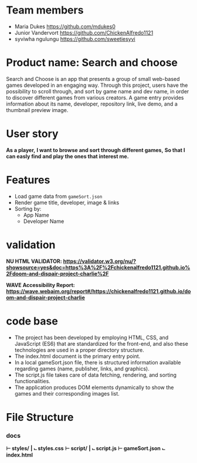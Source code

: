 # Team members
- Maria Dukes https://github.com/mdukes0
- Junior Vandervort https://github.com/ChickenAlfredo1121
- syviwha ngulungu https://github.com/sweetiesyvi


# Product name: Search and choose

Search and Choose is an app that presents a group of small web-based games developed in an engaging way.
Through this project, users have the possibility to scroll through, and sort by game name and dev name, in order to discover different games from various creators.
A game entry provides information about its name, developer, repository link, live demo, and a thumbnail preview image.


# User story

**As a player,**
**I want to browse and sort through different games,**
**So that I can easly find and play the ones that interest me.**

# Features
- Load game data from `gameSort.json`  
- Render game title, developer, image & links  
- Sorting by:
  - App Name
  - Developer Name

# validation

**NU HTML VALIDATOR: https://validator.w3.org/nu/?showsource=yes&doc=https%3A%2F%2Fchickenalfredo1121.github.io%2Fdoom-and-dispair-project-charlie%2F**

**WAVE Accessibility Report: https://wave.webaim.org/report#/https://chickenalfredo1121.github.io/doom-and-dispair-project-charlie**


# code base

- The project has been developed by employing HTML, CSS, and JavaScript (ES6) that are standardized for the front-end, and also these technologies are used in a proper directory structure.
- The index.html document is the primary entry point.
- In a local gameSort.json file, there is structured information available regarding games (name, publisher, links, and graphics).
- The script.js file takes care of data fetching, rendering, and sorting functionalities.
- The application produces DOM elements dynamically to show the games and their corresponding images list.


# File Structure
### docs
**⊢ styles/**
**|  ⨽ styles.css**
**⊢ script/**
**|  ⨽ script.js**
**⊢ gameSort.json**
**⨽ index.html**
